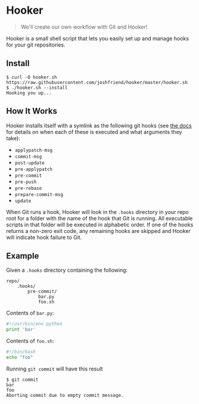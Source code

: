 # Hooker

> We'll create our own workflow with Git and Hooker!

Hooker is a small shell script that lets you easily set up and manage hooks for
your git repositories.

## Install

```
$ curl -O hooker.sh https://raw.githubusercontent.com/joshfriend/hooker/master/hooker.sh
$ ./hooker.sh --install
Hooking you up...
```

## How It Works

Hooker installs itself with a symlink as the following git hooks (see
[the docs][githooks-docs] for details on when each of these is executed and
what arguments they take):

* `applypatch-msg`
* `commit-msg`
* `post-update`
* `pre-applypatch`
* `pre-commit`
* `pre-push`
* `pre-rebase`
* `prepare-commit-msg`
* `update`

When Git runs a hook, Hooker will look in the `.hooks` directory in your repo
root for a folder with the name of the hook that Git is running. All executable
scripts in that folder will be executed in alphabetic order. If one of the
hooks returns a non-zero exit code, any remaining hooks are skipped and Hooker
will indicate hook failure to Git.

## Example

Given a `.hooks` directory containing the following:

```
repo/
    .hooks/
        pre-commit/
            bar.py
            foo.sh
```

Contents of `bar.py`:

```python
#!/usr/bin/env python
print 'bar'
```

Contents of `foo.sh`:

```bash
#!/bin/bash
echo "foo"
```

Running `git commit` will have this result

```
$ git commit
bar
foo
Aborting commit due to empty commit message.
```

[githooks-docs]: http://git-scm.com/docs/githooks
